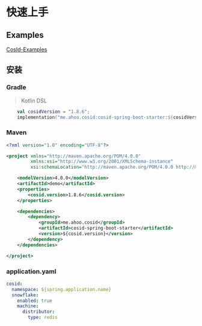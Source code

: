 # 快速上手

## Examples

[CosId-Examples](https://github.com/Ahoo-Wang/CosId/tree/main/examples)

## 安装

### Gradle

> Kotlin DSL

``` kotlin
    val cosidVersion = "1.8.6";
    implementation("me.ahoo.cosid:cosid-spring-boot-starter:${cosidVersion}")
```

### Maven

```xml
<?xml version="1.0" encoding="UTF-8"?>

<project xmlns="http://maven.apache.org/POM/4.0.0"
         xmlns:xsi="http://www.w3.org/2001/XMLSchema-instance"
         xsi:schemaLocation="http://maven.apache.org/POM/4.0.0 http://maven.apache.org/xsd/maven-4.0.0.xsd">

    <modelVersion>4.0.0</modelVersion>
    <artifactId>demo</artifactId>
    <properties>
        <cosid.version>1.8.6</cosid.version>
    </properties>

    <dependencies>
        <dependency>
            <groupId>me.ahoo.cosid</groupId>
            <artifactId>cosid-spring-boot-starter</artifactId>
            <version>${cosid.version}</version>
        </dependency>
    </dependencies>

</project>
```

### application.yaml

```yaml
cosid:
  namespace: ${spring.application.name}
  snowflake:
    enabled: true
    machine:
      distributor:
        type: redis
```

[//]: # ()
[//]: # (*[CosId-SnowflakeId]&#40;https://github.com/Ahoo-Wang/CosId/tree/main/cosid-core/src/main/java/me/ahoo/cosid/snowflake&#41;*)

[//]: # (主要解决 *SnowflakeId* 俩大问题：机器号分配问题、时钟回拨问题。 并且提供更加友好、灵活的使用体验。)

[//]: # ()
[//]: # (### MachineIdDistributor &#40;MachineId 分配器&#41;)

[//]: # ()
[//]: # (> 目前 *[CosId]&#40;https://github.com/Ahoo-Wang/CosId&#41;* 提供了以下三种 `MachineId` 分配器。)

[//]: # ()
[//]: # (#### ManualMachineIdDistributor)

[//]: # ()
[//]: # (```yaml)

[//]: # (cosid:)

[//]: # (  snowflake:)

[//]: # (    machine:)

[//]: # (      distributor:)

[//]: # (        type: manual)

[//]: # (        manual:)

[//]: # (          machine-id: 0)

[//]: # (```)

[//]: # ()
[//]: # (> 手动分配 `MachineId`。)

[//]: # ()
[//]: # (#### StatefulSetMachineIdDistributor)

[//]: # ()
[//]: # (```yaml)

[//]: # (cosid:)

[//]: # (  snowflake:)

[//]: # (    machine:)

[//]: # (      distributor:)

[//]: # (        type: stateful_set)

[//]: # (```)

[//]: # ()
[//]: # (> 使用 `Kubernetes` 的 `StatefulSet` 提供的稳定的标识 ID 作为机器号。)

[//]: # ()
[//]: # (#### RedisMachineIdDistributor)

[//]: # ()
[//]: # (![RedisMachineIdDistributor]&#40;../docs/RedisMachineIdDistributor.png&#41;)

[//]: # ()
[//]: # (```yaml)

[//]: # (cosid:)

[//]: # (  snowflake:)

[//]: # (    machine:)

[//]: # (      distributor:)

[//]: # (        type: redis)

[//]: # (```)

[//]: # ()
[//]: # (> 使用 `Redis` 作为机器号的分发存储。)

[//]: # ()
[//]: # (### ClockBackwardsSynchronizer &#40;时钟回拨同步器&#41;)

[//]: # ()
[//]: # (```yaml)

[//]: # (cosid:)

[//]: # (  snowflake:)

[//]: # (    clock-backwards:)

[//]: # (      spin-threshold: 10)

[//]: # (      broken-threshold: 2000)

[//]: # (```)

[//]: # ()
[//]: # (默认提供的 `DefaultClockBackwardsSynchronizer` 时钟回拨同步器使用主动等待同步策略，`spinThreshold`&#40;默认值 10 毫秒&#41; 用于设置自旋等待阈值， 当大于`spinThreshold`)

[//]: # (时使用线程休眠等待时钟同步，如果超过`brokenThreshold`&#40;默认值 2 秒&#41;时会直接抛出`ClockTooManyBackwardsException`异常。)

[//]: # ()
[//]: # (### MachineStateStorage &#40;机器状态存储&#41;)

[//]: # ()
[//]: # (```java)

[//]: # (public class MachineState {)

[//]: # (    public static final MachineState NOT_FOUND = of&#40;-1, -1&#41;;)

[//]: # (    private final int machineId;)

[//]: # (    private final long lastTimeStamp;)

[//]: # ()
[//]: # (    public MachineState&#40;int machineId, long lastTimeStamp&#41; {)

[//]: # (        this.machineId = machineId;)

[//]: # (        this.lastTimeStamp = lastTimeStamp;)

[//]: # (    })

[//]: # ()
[//]: # (    public int getMachineId&#40;&#41; {)

[//]: # (        return machineId;)

[//]: # (    })

[//]: # ()
[//]: # (    public long getLastTimeStamp&#40;&#41; {)

[//]: # (        return lastTimeStamp;)

[//]: # (    })

[//]: # ()
[//]: # (    public static MachineState of&#40;int machineId, long lastStamp&#41; {)

[//]: # (        return new MachineState&#40;machineId, lastStamp&#41;;)

[//]: # (    })

[//]: # (})

[//]: # (```)

[//]: # ()
[//]: # (```yaml)

[//]: # (cosid:)

[//]: # (  snowflake:)

[//]: # (    machine:)

[//]: # (      state-storage:)

[//]: # (        local:)

[//]: # (          state-location: ./cosid-machine-state/)

[//]: # (```)

[//]: # ()
[//]: # (默认提供的 `LocalMachineStateStorage` 本地机器状态存储，使用本地文件存储机器号、最近一次时间戳，用作 `MachineState` 缓存。)

[//]: # ()
[//]: # (### ClockSyncSnowflakeId &#40;主动时钟同步 `SnowflakeId`&#41;)

[//]: # ()
[//]: # (```yaml)

[//]: # (cosid:)

[//]: # (  snowflake:)

[//]: # (    share:)

[//]: # (      clock-sync: true)

[//]: # (```)

[//]: # ()
[//]: # (默认 `SnowflakeId` 当发生时钟回拨时会直接抛出 `ClockBackwardsException` 异常，而使用 `ClockSyncSnowflakeId` 会使用 `ClockBackwardsSynchronizer`)

[//]: # (主动等待时钟同步来重新生成 ID，提供更加友好的使用体验。)

[//]: # ()
[//]: # (### SafeJavaScriptSnowflakeId &#40;`JavaScript` 安全的 `SnowflakeId`&#41;)

[//]: # ()
[//]: # (```java)

[//]: # (SnowflakeId snowflakeId=SafeJavaScriptSnowflakeId.ofMillisecond&#40;1&#41;;)

[//]: # (```)

[//]: # ()
[//]: # (`JavaScript` 的 `Number.MAX_SAFE_INTEGER` 只有 53 位，如果直接将 63 位的 `SnowflakeId` 返回给前端，那么会值溢出的情况，通常我们可以将`SnowflakeId`)

[//]: # (转换为 `String` 类型或者自定义 `SnowflakeId` 位分配来缩短 `SnowflakeId` 的位数 使 `ID` 提供给前端时不溢出。)

[//]: # ()
[//]: # (### SnowflakeFriendlyId &#40;可以将 `SnowflakeId` 解析成可读性更好的 `SnowflakeIdState` &#41;)

[//]: # ()
[//]: # (```yaml)

[//]: # (cosid:)

[//]: # (  snowflake:)

[//]: # (    share:)

[//]: # (      friendly: true)

[//]: # (```)

[//]: # ()
[//]: # (```java)

[//]: # (public class SnowflakeIdState {)

[//]: # ()
[//]: # (    private final long id;)

[//]: # ()
[//]: # (    private final int machineId;)

[//]: # ()
[//]: # (    private final long sequence;)

[//]: # ()
[//]: # (    private final LocalDateTime timestamp;)

[//]: # (    /**)

[//]: # (     * {@link #timestamp}-{@link #machineId}-{@link #sequence})

[//]: # (     */)

[//]: # (    private final String friendlyId;)

[//]: # (})

[//]: # (```)

[//]: # ()
[//]: # (```java)

[//]: # (public interface SnowflakeFriendlyId extends SnowflakeId {)

[//]: # ()
[//]: # (    SnowflakeIdState friendlyId&#40;long id&#41;;)

[//]: # ()
[//]: # (    SnowflakeIdState ofFriendlyId&#40;String friendlyId&#41;;)

[//]: # ()
[//]: # (    default SnowflakeIdState friendlyId&#40;&#41; {)

[//]: # (        long id = generate&#40;&#41;;)

[//]: # (        return friendlyId&#40;id&#41;;)

[//]: # (    })

[//]: # (})

[//]: # (```)

[//]: # ()
[//]: # (```java)

[//]: # (        SnowflakeFriendlyId snowflakeFriendlyId=new DefaultSnowflakeFriendlyId&#40;snowflakeId&#41;;)

[//]: # (        SnowflakeIdState idState=snowflakeFriendlyId.friendlyId&#40;&#41;;)

[//]: # (        idState.getFriendlyId&#40;&#41;; //20210623131730192-1-0)

[//]: # (```)

[//]: # ()
[//]: # (## SegmentId &#40;号段模式&#41;)

[//]: # ()
[//]: # ([//]: # &#40;![SegmentId]&#40;../docs/SegmentId.png&#41;&#41;)
[//]: # ()
[//]: # (### RedisIdSegmentDistributor &#40;使用`Redis`作为号段分发后端存储&#41;)

[//]: # ()
[//]: # (```yaml)

[//]: # (cosid:)

[//]: # (  segment:)

[//]: # (    enabled: true)

[//]: # (    distributor:)

[//]: # (      type: redis)

[//]: # (```)

[//]: # ()
[//]: # (### JdbcIdSegmentDistributor &#40;使用关系型数据库`Db`作为号段分发后端存储&#41;)

[//]: # ()
[//]: # (> 初始化 `cosid` table)

[//]: # ()
[//]: # (```mysql)

[//]: # (create table if not exists cosid)

[//]: # (&#40;)

[//]: # (    name            varchar&#40;100&#41; not null comment '{namespace}.{name}',)

[//]: # (    last_max_id     bigint       not null default 0,)

[//]: # (    last_fetch_time bigint       not null,)

[//]: # (    constraint cosid_pk)

[//]: # (        primary key &#40;name&#41;)

[//]: # (&#41; engine = InnoDB;)

[//]: # ()
[//]: # (```)

[//]: # ()
[//]: # (```yaml)

[//]: # (spring:)

[//]: # (  datasource:)

[//]: # (    url: jdbc:mysql://localhost:3306/test_db)

[//]: # (    username: root)

[//]: # (    password: root)

[//]: # (cosid:)

[//]: # (  segment:)

[//]: # (    enabled: true)

[//]: # (    distributor:)

[//]: # (      type: jdbc)

[//]: # (      jdbc:)

[//]: # (        enable-auto-init-cosid-table: false)

[//]: # (        enable-auto-init-id-segment: true)

[//]: # (```)

[//]: # ()
[//]: # (开启 `enable-auto-init-id-segment:true` 之后，应用启动时会尝试创建 `idSegment` 记录，避免手动创建。类似执行了以下初始化sql脚本，不用担心误操作，因为 `name` 是主键。)

[//]: # ()
[//]: # (```mysql)

[//]: # (insert into cosid)

[//]: # (    &#40;name, last_max_id, last_fetch_time&#41;)

[//]: # (    value)

[//]: # (    &#40;'namespace.name', 0, unix_timestamp&#40;&#41;&#41;;)

[//]: # (```)

[//]: # ()
[//]: # (### SegmentChainId &#40;号段链模式&#41;)

[//]: # ()
[//]: # (![SegmentChainId]&#40;../docs/SegmentChainId.png&#41;)

[//]: # ()
[//]: # (```yaml)

[//]: # (cosid:)

[//]: # (  segment:)

[//]: # (    enabled: true)

[//]: # (    mode: chain)

[//]: # (    chain:)

[//]: # (      safe-distance: 5)

[//]: # (      prefetch-worker:)

[//]: # (        core-pool-size: 2)

[//]: # (        prefetch-period: 1s)

[//]: # (```)

[//]: # ()
[//]: # (## IdGeneratorProvider)

[//]: # ()
[//]: # (```yaml)

[//]: # (cosid:)

[//]: # (  snowflake:)

[//]: # (    provider:)

[//]: # (      bizA:)

[//]: # (        #      epoch:)

[//]: # (        #      timestamp-bit:)

[//]: # (        sequence-bit: 12)

[//]: # (      bizB:)

[//]: # (        #      epoch:)

[//]: # (        #      timestamp-bit:)

[//]: # (        sequence-bit: 12)

[//]: # (```)

[//]: # ()
[//]: # (```java)

[//]: # (IdGenerator idGenerator=idGeneratorProvider.get&#40;"bizA"&#41;;)

[//]: # (```)

[//]: # ()
[//]: # (在实际使用中我们一般不会所有业务服务使用同一个`IdGenerator`而是不同的业务使用不同的`IdGenerator`，那么`IdGeneratorProvider`就是为了解决这个问题而存在的，他是 `IdGenerator`)

[//]: # (的容器，可以通过业务名来获取相应的`IdGenerator`。)

[//]: # ()
[//]: # (### CosIdPlugin（MyBatis 插件）)

[//]: # ()
[//]: # (> Kotlin DSL)

[//]: # ()
[//]: # (``` kotlin)

[//]: # (    implementation&#40;"me.ahoo.cosid:cosid-mybatis:${cosidVersion}"&#41;)

[//]: # (```)

[//]: # ()
[//]: # (```java)

[//]: # ()
[//]: # (@Target&#40;{ElementType.FIELD}&#41;)

[//]: # (@Documented)

[//]: # (@Retention&#40;RetentionPolicy.RUNTIME&#41;)

[//]: # (public @interface CosId {)

[//]: # (    String value&#40;&#41; default IdGeneratorProvider.SHARE;)

[//]: # ()
[//]: # (    boolean friendlyId&#40;&#41; default false;)

[//]: # (})

[//]: # (```)

[//]: # ()
[//]: # (```java)

[//]: # (public class LongIdEntity {)

[//]: # ()
[//]: # (    @CosId&#40;value = "safeJs"&#41;)

[//]: # (    private Long id;)

[//]: # ()
[//]: # (    public Long getId&#40;&#41; {)

[//]: # (        return id;)

[//]: # (    })

[//]: # ()
[//]: # (    public void setId&#40;Long id&#41; {)

[//]: # (        this.id = id;)

[//]: # (    })

[//]: # (})

[//]: # ()
[//]: # (public class FriendlyIdEntity {)

[//]: # ()
[//]: # (    @CosId&#40;friendlyId = true&#41;)

[//]: # (    private String id;)

[//]: # ()
[//]: # (    public String getId&#40;&#41; {)

[//]: # (        return id;)

[//]: # (    })

[//]: # ()
[//]: # (    public void setId&#40;String id&#41; {)

[//]: # (        this.id = id;)

[//]: # (    })

[//]: # (})

[//]: # (```)

[//]: # ()
[//]: # (```java)

[//]: # ()
[//]: # (@Mapper)

[//]: # (public interface OrderRepository {)

[//]: # (    @Insert&#40;"insert into t_table &#40;id&#41; value &#40;#{id}&#41;;"&#41;)

[//]: # (    void insert&#40;LongIdEntity order&#41;;)

[//]: # ()
[//]: # (    @Insert&#40;{)

[//]: # (            "<script>",)

[//]: # (            "insert into t_friendly_table &#40;id&#41;",)

[//]: # (            "VALUES" +)

[//]: # (                    "<foreach item='item' collection='list' open='' separator=',' close=''>" +)

[//]: # (                    "&#40;#{item.id}&#41;" +)

[//]: # (                    "</foreach>",)

[//]: # (            "</script>"}&#41;)

[//]: # (    void insertList&#40;List<FriendlyIdEntity> list&#41;;)

[//]: # (})

[//]: # (```)

[//]: # ()
[//]: # (```java)

[//]: # (        LongIdEntity entity=new LongIdEntity&#40;&#41;;)

[//]: # (        entityRepository.insert&#40;entity&#41;;)

[//]: # (        /**)

[//]: # (         * {)

[//]: # (         *   "id": 208796080181248)

[//]: # (         * })

[//]: # (         */)

[//]: # (        return entity;)

[//]: # (```)

[//]: # ()
[//]: # ()
